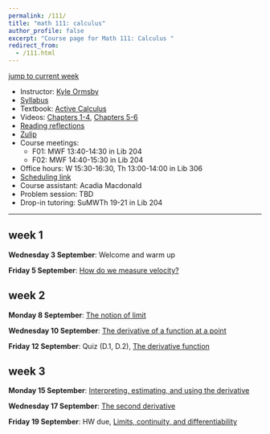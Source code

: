 ```yaml
---
permalink: /111/
title: "math 111: calculus"
author_profile: false
excerpt: "Course page for Math 111: Calculus "
redirect_from: 
  - /111.html
---
```


[jump to current week](#week-1)  

  - Instructor: [Kyle Ormsby](kyleormsby.github.io)
  - [Syllabus](/files/111fall25/111F01F02_syllabus.pdf)
  - Textbook: [Active Calculus](https://activecalculus.org/acs2e/)
  - Videos: [Chapters 1-4](https://www.youtube.com/playlist?list=PL9bIjQJDwfGuXQHuS5Jkmum_CFILoCZX-), [Chapters 5-6](https://www.youtube.com/playlist?list=PL9bIjQJDwfGtewW75Nw7PnGNSkfqwAm3v)
  - [Reading reflections](https://docs.google.com/forms/d/e/1FAIpQLSd96ciBCGuT8PwRP9BCgPyGX9RjLKlX3jA72CQhwt1rdRaRDg/viewform?usp=sharing&ouid=109824948403640299404)
  - [Zulip](https://math111f01f02-2025.zulipchat.com)
  - Course meetings:
    - F01: MWF 13:40-14:30 in Lib 204
    - F02: MWF 14:40-15:30 in Lib 204
  - Office hours: W 15:30-16:30, Th 13:00-14:00 in Lib 306
  - [Scheduling link](https://calendar.notion.so/meet/kyleormsby/office)
  - Course assistant: Acadia Macdonald
  - Problem session: TBD
  - Drop-in tutoring: SuMWTh 19-21 in Lib 204

---

## week 1

**Wednesday 3 September**: Welcome and warm up

**Friday 5 September**: [How do we measure velocity?](https://activecalculus.org/single2e/sec-1-1-vel.html)

## week 2

**Monday 8 September**: [The notion of limit](https://activecalculus.org/single2e/sec-1-2-lim.html)

**Wednesday 10 September**: [The derivative of a function at a point](https://activecalculus.org/single2e/sec-1-3-derivative-pt.html)

**Friday 12 September**: Quiz (D.1, D.2), [The derivative function](https://activecalculus.org/single2e/sec-1-4-derivative-fxn.html)

## week 3

**Monday 15 September**: [Interpreting, estimating, and using the derivative](https://activecalculus.org/single2e/sec-1-5-units.html)

**Wednesday 17 September**: [The second derivative](https://activecalculus.org/single2e/sec-1-6-second-d.html)

**Friday 19 September**: HW due, [Limits, continuity, and differentiability](https://activecalculus.org/single2e/sec-1-7-lim-cont-diff.html)

<!--
## week 4

**Monday**:

**Wednesday**:

**Friday**:

## week 5

**Monday**:

**Wednesday**:

**Friday**:

## week 6

**Monday**:

**Wednesday**:

**Friday**:

## week 7

**Monday**:

**Wednesday**:

**Friday**:

## fall break

## week 8

**Monday**:

**Wednesday**:

**Friday**:

## week 9

**Monday**:

**Wednesday**:

**Friday**:

## week 10

**Monday**:

**Wednesday**:

**Friday**:

## week 11

**Monday**:

**Wednesday**:

**Friday**:

## week 12

**Monday**:

**Wednesday**:

**Friday**:

## week 13

**Monday**:

**Wednesday**:

**Friday**:

## week 14

**Monday**:

**Wednesday**:

**Friday**:
-->
